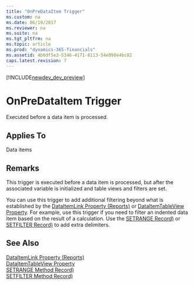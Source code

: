 ```yaml
---
title: "OnPreDataItem Trigger"
ms.custom: na
ms.date: 06/19/2017
ms.reviewer: na
ms.suite: na
ms.tgt_pltfrm: na
ms.topic: article
ms.prod: "dynamics-365-financials"
ms.assetid: 4b6df5e3-5346-4171-8113-54e098e4bc02
caps.latest.revision: 7
---
```


[!INCLUDE[newdev_dev_preview](../includes/newdev_dev_preview.md)]

# OnPreDataItem Trigger
Executed before a data item is processed.  

## Applies To  
 Data items  

## Remarks  
 This trigger is executed before a data item is processed, but after the associated variable is initialized and table views and filters are set.  

 You can use this trigger to add additional filtering beyond what is established by the [DataItemLink Property \(Reports\)](../properties/devenv-dataitemlink-reports-property.md) or [DataItemTableView Property](../properties/devenv-dataitemtableview-property.md). For example, use this trigger if you need to filter an indented data item based on the result of a calculation. Use the [SETRANGE Record\)](../methods/devenv-setrange-method-record.md) or [SETFILTER Record\)](../methods/devenv-setfilter-method-record.md)  to add extra delimiters.  

## See Also  
 [DataItemLink Property (Reports)](../devenv-dataitemlink-reports-property.md)   
 [DataItemTableView Property](../properties/devenv-dataitemtableview-property.md)   
 [SETRANGE Method Record)](../methods/devenv-setrange-method-record.md)   
 [SETFILTER Method Record)](../methods/devenv-setfilter-method-record.md)
